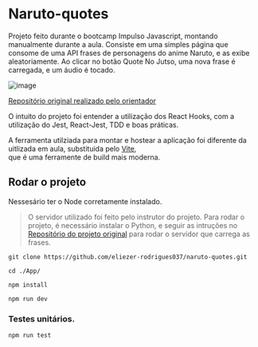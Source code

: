 # Naruto-quotes

Projeto feito durante o bootcamp Impulso Javascript, montando manualmente durante a aula. Consiste em uma simples página que consome de uma API frases de personagens do anime Naruto, e as exibe aleatoriamente. Ao clicar no botão Quote No Jutso, uma nova frase é carregada, e um áudio é tocado. 

![image](https://user-images.githubusercontent.com/30753246/179448774-58b80615-ee0f-4ff7-b014-256196226c5f.png)

[Repositório original realizado pelo orientador](https://github.com/celso-henrique/naruto-quotes-client)


O intuito do projeto foi entender a utilização dos React Hooks, com a utilização do Jest, React-Jest, TDD e boas práticas.<br>

A ferramenta utilziada para montar e hostear a aplicação foi diferente da uitlizada em aula, substituida pelo [Vite](https://vitejs.dev/),<br>
que é uma ferramente de build mais moderna.<br>

## Rodar o projeto
Nessesário ter o Node corretamente instalado.

 > O servidor utilizado foi feito pelo instrutor do projeto.
Para rodar o projeto, é necessário instalar o Python, e seguir as intruções no [Repositório do projeto original](https://github.com/celso-henrique/naruto-quotes-server) para rodar o servidor que carrega as frases.

 ```$
 git clone https://github.com/eliezer-rodrigues037/naruto-quotes.git
 ```
 ```$
 cd ./App/
 ```
 ```$
 npm install
 ```
  
 ```$
 npm run dev
 ```
### Testes unitários.

 ```$
 npm run test
 ```
